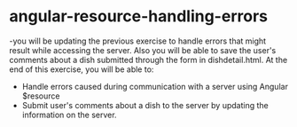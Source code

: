 # angular-resource-handling-errors
-you will be updating the previous exercise to handle errors that might result while accessing  the server. Also you will be able to save the user's comments about a dish submitted through   the form in dishdetail.html. At the end of this exercise, you will be able to:

- Handle errors caused during communication with a server using Angular $resource
- Submit user's comments about a dish to the server by updating the information on the server.